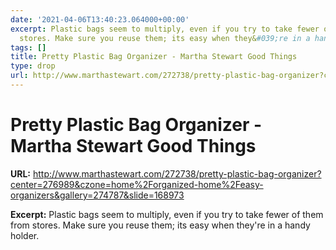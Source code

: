 ```yaml
---
date: '2021-04-06T13:40:23.064000+00:00'
excerpt: Plastic bags seem to multiply, even if you try to take fewer of them from
  stores. Make sure you reuse them; its easy when they&#039;re in a handy holder.
tags: []
title: Pretty Plastic Bag Organizer - Martha Stewart Good Things
type: drop
url: http://www.marthastewart.com/272738/pretty-plastic-bag-organizer?center=276989&czone=home%2Forganized-home%2Feasy-organizers&gallery=274787&slide=168973
---
```


# Pretty Plastic Bag Organizer - Martha Stewart Good Things

**URL:** http://www.marthastewart.com/272738/pretty-plastic-bag-organizer?center=276989&czone=home%2Forganized-home%2Feasy-organizers&gallery=274787&slide=168973

**Excerpt:** Plastic bags seem to multiply, even if you try to take fewer of them from stores. Make sure you reuse them; its easy when they&#039;re in a handy holder.
